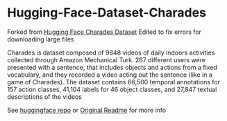 # Hugging-Face-Dataset-Charades
 
Forked from [Hugging Face Charades Dataset](https://huggingface.co/datasets/HuggingFaceM4/charades)
Edited to fix errors for downloading large files

Charades is dataset composed of 9848 videos of daily indoors activities collected through Amazon Mechanical Turk. 267 different users were presented with a sentence, that includes objects and actions from a fixed vocabulary, and they recorded a video acting out the sentence (like in a game of Charades). The dataset contains 66,500 temporal annotations for 157 action classes, 41,104 labels for 46 object classes, and 27,847 textual descriptions of the videos

See [huggingface repo](https://huggingface.co/datasets/HuggingFaceM4/charades) or [Original Readme](Original_Repo_README.md) for more info
